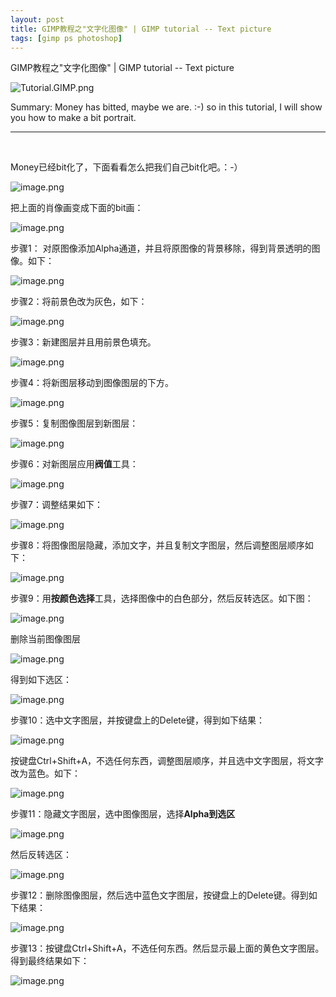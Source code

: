 ```yaml
---
layout: post
title: GIMP教程之"文字化图像" | GIMP tutorial -- Text picture
tags: [gimp ps photoshop]
---
```


GIMP教程之"文字化图像" | GIMP tutorial -- Text picture

![Tutorial.GIMP.png](https://res.cloudinary.com/hpiynhbhq/image/upload/v1511486986/feaponrcwwtwu0vmiizt.png)

Summary: Money has bitted, maybe we are. :-) so in this tutorial, I will show you how to make a bit portrait.

---
</br>

Money已经bit化了，下面看看怎么把我们自己bit化吧。：-）

![image.png](https://res.cloudinary.com/hpiynhbhq/image/upload/v1513498939/y24zvx5ebndmcd7snwkh.png)

把上面的肖像画变成下面的bit画：

![image.png](https://res.cloudinary.com/hpiynhbhq/image/upload/v1513507991/lsauuzwslmsmqbvpjekw.png)

步骤1： 对原图像添加Alpha通道，并且将原图像的背景移除，得到背景透明的图像。如下：

![image.png](https://res.cloudinary.com/hpiynhbhq/image/upload/v1513499193/vicklgny86by4pnbuval.png)

步骤2：将前景色改为灰色，如下：

![image.png](https://res.cloudinary.com/hpiynhbhq/image/upload/v1513500152/zvj8uabqxiak6sqdupzi.png)

步骤3：新建图层并且用前景色填充。

![image.png](https://res.cloudinary.com/hpiynhbhq/image/upload/v1513500242/fk6bzjkamji8tmdlfz3l.png)

步骤4：将新图层移动到图像图层的下方。

![image.png](https://res.cloudinary.com/hpiynhbhq/image/upload/v1513500364/yyaumiqmnbujyuctqhrc.png)

步骤5：复制图像图层到新图层：

![image.png](https://res.cloudinary.com/hpiynhbhq/image/upload/v1513500662/cqdxtukctqqxw0n9uixq.png)

步骤6：对新图层应用**阀值**工具：

![image.png](https://res.cloudinary.com/hpiynhbhq/image/upload/v1513500732/d6lm8onoypikmrmtytyj.png)

步骤7：调整结果如下：

![image.png](https://res.cloudinary.com/hpiynhbhq/image/upload/v1513504038/suaqqb18lukkym3wrjev.png)

步骤8：将图像图层隐藏，添加文字，并且复制文字图层，然后调整图层顺序如下：

![image.png](https://res.cloudinary.com/hpiynhbhq/image/upload/v1513506022/kt5ze1jysh3zvjefavzb.png)

步骤9：用**按颜色选择**工具，选择图像中的白色部分，然后反转选区。如下图：

![image.png](https://res.cloudinary.com/hpiynhbhq/image/upload/v1513506444/nusthaecrn81fyyv2upa.png)

删除当前图像图层

![image.png](https://res.cloudinary.com/hpiynhbhq/image/upload/v1513506569/oq6dx6bobr8lmrxcimnf.png)

得到如下选区：

![image.png](https://res.cloudinary.com/hpiynhbhq/image/upload/v1513506521/zqz9mejyjvqukczntnd6.png)

步骤10：选中文字图层，并按键盘上的Delete键，得到如下结果：

![image.png](https://res.cloudinary.com/hpiynhbhq/image/upload/v1513506739/lmwmns6smwco8kqhrccx.png)

按键盘Ctrl+Shift+A，不选任何东西，调整图层顺序，并且选中文字图层，将文字改为蓝色。如下：

![image.png](https://res.cloudinary.com/hpiynhbhq/image/upload/v1513507405/etgmotzxp9iu4xnp8tif.png)

步骤11：隐藏文字图层，选中图像图层，选择**Alpha到选区**

![image.png](https://res.cloudinary.com/hpiynhbhq/image/upload/v1513507495/jxyo21hiw07zuowdmurd.png)

然后反转选区：

![image.png](https://res.cloudinary.com/hpiynhbhq/image/upload/v1513507577/ffuvsqvnippc0r9t4i7u.png)

步骤12：删除图像图层，然后选中蓝色文字图层，按键盘上的Delete键。得到如下结果：

![image.png](https://res.cloudinary.com/hpiynhbhq/image/upload/v1513507736/uwrusmnmqyzthn6i3yuk.png)

步骤13：按键盘Ctrl+Shift+A，不选任何东西。然后显示最上面的黄色文字图层。得到最终结果如下：

![image.png](https://res.cloudinary.com/hpiynhbhq/image/upload/v1513507965/fybpfnnhz7nkxopfdbz6.png)
